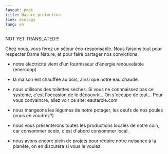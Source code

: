 ```yaml
---
layout: page
title: Nature protection
link: ecology
lang: en
---
```


NOT YET TRANSLATED!!!


Chez nous, vous ferez un séjour éco-responsable. Nous faisons tout pour respecter Dame Nature, et pour faire partager nos convictions.


- notre électricité vient d'un fournisseur d'énergie renouvelable (enercoop)


- la maison est chauffée au bois, ainsi que notre eau chaude.


- nous utilisons des toilettes sèches. Si vous ne connnaissez pas ce système, c'est l'occasion de le découvrir... On s'occupe de tout... Pour vous convaincre, allez voir ce site: eautarcie.com


- nous mangeons les légumes de notre potager, les oeufs de nos poules (vous en voudrez?)


- nous vous présenterons toutes les productions locales de notre coin, car consommer écolo, c'est d'abord consommer local.


- nous avons encore plein de projets pour réduire notre nuisance à la planète, on en discutera si vous le voulez.

